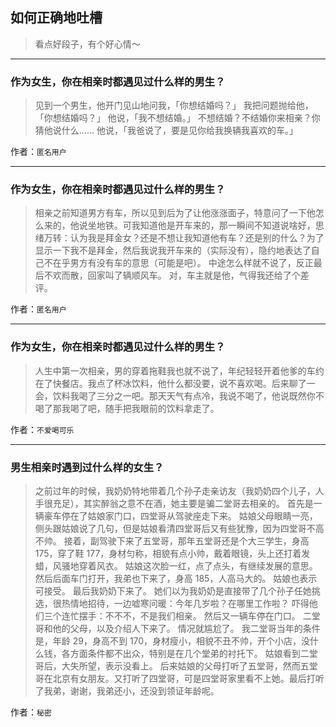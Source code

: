 ## 如何正确地吐槽

> 看点好段子，有个好心情～


 
---

### 作为女生，你在相亲时都遇见过什么样的男生？

> 见到一个男生，他开门见山地问我，「你想结婚吗？」
> 我把问题抛给他，「你想结婚吗？」
> 他说，「我不想结婚。」
> 不想结婚？不结婚你来相亲？你猜他说什么……
> 他说，「我爸说了，要是见你给我换辆我喜欢的车。」


作者：`匿名用户`

---

### 作为女生，你在相亲时都遇见过什么样的男生？

> 相亲之前知道男方有车，所以见到后为了让他涨涨面子，特意问了一下他怎么来的，他说坐地铁。可我知道他是开车来的，那一瞬间不知道说啥好，思绪万转：认为我是拜金女？还是不想让我知道他有车？还是别的什么？为了显示一下我不是拜金，然后我说我开车来的（实际没有），隐约地表达了自己不在乎男方有没有车的意思（可能是吧）。
> 中途怎么样就不说了，反正最后不欢而散，回家叫了辆顺风车。
> 对，车主就是他，气得我还给了个差评。


作者：`匿名用户`

---

### 作为女生，你在相亲时都遇见过什么样的男生？

> 人生中第一次相亲，男的穿着拖鞋我也就不说了，年纪轻轻开着他爹的车约在了快餐店。我点了杯冰饮料，他什么都没要，说不喜欢喝。后来聊了一会，饮料我喝了三分之一吧。那天天气有点冷，我说不喝了，他说既然你不喝了那我喝了吧，随手把我眼前的饮料拿走了。


作者：`不爱喝可乐`

---

### 男生相亲时遇到过什么样的女生？

> 之前过年的时候，我奶奶特地带着几个孙子走亲访友（我奶奶四个儿子，人手很充足），其实醉翁之意不在酒，她主要是骗二堂哥去相亲的。
> 首先是一辆豪车停在了姑娘家门口，四堂哥从驾驶座走下来。
> 姑娘父母眼睛一亮，侧头跟姑娘说了几句，但是姑娘看清四堂哥后又有些犹豫，因为四堂哥不高不帅。
> 接着，副驾驶下来了五堂哥，那年五堂哥还是个大三学生，身高 175，穿了鞋 177，身材匀称，相貌有点小帅，戴着眼镜，头上还打着发蜡，风骚地穿着风衣。
> 姑娘这次脸一红，点了点头，有继续发展的意思。
> 然后后面车门打开，我弟也下来了，身高 185，人高马大的。
> 姑娘也表示可接受。
> 最后我奶奶下来了。
> 她们以为我奶奶是直接带了几个孙子任她挑选，很热情地招待，一边嘘寒问暖：今年几岁啦？在哪里工作啦？
> 吓得他们三个连忙摆手：不不不，不是我们相亲。
> 然后又一辆车停在门口。
> 二堂哥和他的父母，以及介绍人下来了。
> 情况就尴尬了。
> 我二堂哥当年的条件是，年龄 29，身高不到 170，身材瘦小，相貌不丑不帅，开个小店，没什么钱，各方面条件都不出众，特别是在几个堂弟的衬托下。
> 姑娘看到二堂哥后，大失所望，表示没看上。
> 后来姑娘的父母打听了五堂哥，然而五堂哥在北京有女朋友。又打听了四堂哥，可是四堂哥家里看不上她。最后打听了我弟，谢谢，我弟还小，还没到领证年龄呢。


作者：`秘密`